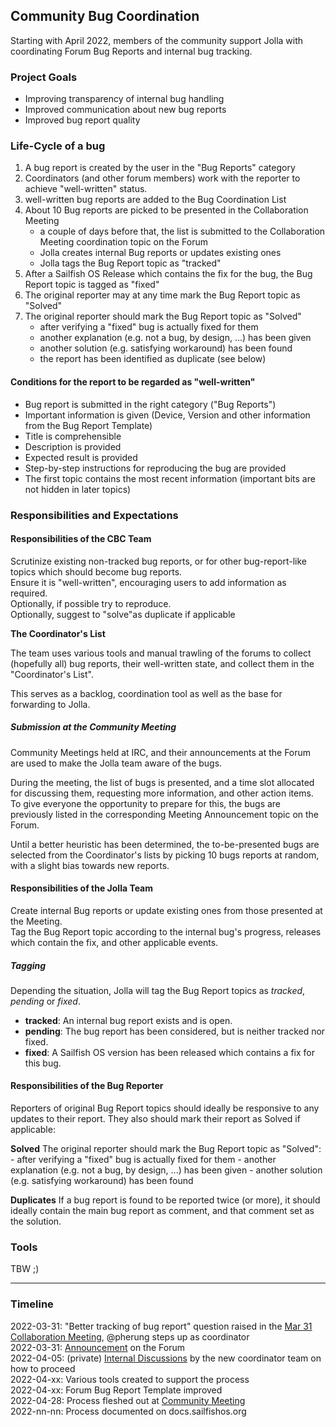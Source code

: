 ## Community Bug Coordination

Starting with April 2022, members of the community support Jolla with coordinating Forum Bug Reports and internal bug tracking.

### Project Goals

 - Improving transparency of internal bug handling
 - Improved communication about new bug reports
 - Improved bug report quality

### Life-Cycle of a bug

 1. A bug report is created by the user in the "Bug Reports" category
 1. Coordinators (and other forum members) work with the reporter to achieve  "well-written" status.
 1. well-written bug reports are added to the Bug Coordination List
 1. About 10 Bug reports are picked to be presented in the Collaboration Meeting
    - a couple of days before that, the list is submitted to the Collaboration Meeting coordination topic on the Forum
    - Jolla creates internal Bug reports or updates existing ones
    - Jolla tags the Bug Report topic as "tracked"
 1. After a Sailfish OS Release which contains the fix for the bug, the Bug Report topic is tagged as "fixed"
 1. The original reporter may at any time mark the Bug Report topic as "Solved"
 1. The original reporter should mark the Bug Report topic as "Solved"
    - after verifying a "fixed" bug is actually fixed for them
    - another explanation (e.g. not a bug, by design, ...) has been given
    - another solution (e.g. satisfying workaround) has been found
    - the report has been identified as duplicate (see below)


#### Conditions for the report to be regarded as "well-written"
 * Bug report is submitted in the right category ("Bug Reports")
 * Important information is given (Device, Version and other information from the Bug Report Template)
 * Title is comprehensible
 * Description is provided
 * Expected result is provided
 * Step-by-step instructions for reproducing the bug are provided
 * The first topic contains the most recent information (important bits are not hidden in later topics)

### Responsibilities and Expectations

#### Responsibilities of the CBC Team

Scrutinize existing non-tracked bug reports, or for other bug-report-like topics which should become bug reports.  
Ensure it is "well-written", encouraging users to add information as required.  
Optionally, if possible try to reproduce.  
Optionally, suggest to "solve"as duplicate if applicable  

**The Coordinator's List**

The team uses various tools and manual trawling of the forums to collect
(hopefully all) bug reports, their well-written state, and collect them in the
"Coordinator's List".  

This serves as a backlog, coordination tool as well as the base for forwarding to Jolla.

##### Submission at the Community Meeting

Community Meetings held at IRC, and their announcements at the Forum are used
to make the Jolla team aware of the bugs.

During the meeting, the list of bugs is presented, and a time slot allocated
for discussing them, requesting more information, and other action items.  
To give everyone the opportunity to prepare for this, the bugs are previously
listed in the corresponding Meeting Announcement topic on the Forum.

Until a better heuristic has been determined, the to-be-presented bugs are
selected from the Coordinator's lists by picking 10 bugs reports at random,
with a slight bias towards new reports.

#### Responsibilities of the Jolla Team

Create internal Bug reports or update existing ones from those presented at the
Meeting.  
Tag the Bug Report topic according to the internal bug's progress, releases which contain the fix, and other applicable events.

##### Tagging 

Depending the situation, Jolla will tag the Bug Report topics as *tracked*, *pending* or *fixed*.

 - **tracked**: An internal bug report exists and is open.
 - **pending**: The bug report has been considered, but is neither tracked nor fixed.
 - **fixed**: A Sailfish OS version has been released which contains a fix for this bug.

#### Responsibilities of the Bug Reporter

Reporters of original Bug Report topics should ideally be responsive to any updates to their report. They also should mark their report as Solved if applicable:

**Solved** 
The original reporter should mark the Bug Report topic as "Solved":
    - after verifying a "fixed" bug is actually fixed for them
    - another explanation (e.g. not a bug, by design, ...) has been given
    - another solution (e.g. satisfying workaround) has been found

**Duplicates**
If a bug report is found to be reported twice (or more), it should ideally contain the
main bug report as comment, and that comment set as the solution.  

### Tools 

TBW ;)

---

<!--
%%%% COMMENTED %%%%%
Notes/Copy from: https://mensuel.framapad.org/p/bugprocess-9tl3?lang=en by pherjung

# Process to achieve step 1
## Idea 1
Each 2 weeks, Community-Bug-Coordinators start with a list of 10 bugs report.  We determine if each item has all necessary data and complete them if needed. Aim is to provide a clean list of bug report X days before community meeting so Jolla  can easily import them and help us how to fetch more logs.

## Idea 2
Instead of waiting 2 weeks, we can use a private conversation for each bug report that's complicated or provide a list of difficult bugs on community meeting and Jolla will give some hint to catch more logs.

Thigg's script will then fetch all wellformed, relevant bugs for the community meeting.
Criteria for wellformed and relevant:
    - liked by one of the bug-coordinators (thus the bug passed our wellformed check)
    - not marked as solved (relevant)
    - not tagged as tracked or solved (relevant)

%%%% COMMENTED %%%%%
-->

### Timeline

2022-03-31: "Better tracking of bug report" question raised in the [Mar 31 Collaboration Meeting](https://irclogs.sailfishos.org/meetings/sailfishos-meeting/2022/sailfishos-meeting.2022-03-31-07.00.html), @pherung steps up as coordinator  
2022-03-31: [Announcement](https://forum.sailfishos.org/t/new-role-community-bug-coordinator/10935) on the Forum  
2022-04-05: (private) [Internal Discussions](https://forum.sailfishos.org/t/re-new-role-community-bug-coordinator/11032) by the new coordinator team on how to proceed  
2022-04-xx: Various tools created to support the process  
2022-04-xx: Forum Bug Report Template improved  
2022-04-28: Process fleshed out at [Community Meeting](https://irclogs.sailfishos.org/meetings/sailfishos-meeting/2022/sailfishos-meeting.2022-04-28-07.00.log.html)  
2022-nn-nn: Process documented on docs.sailfishos.org  
